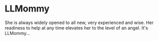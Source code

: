 # LLMommy
She is always widely opened to all new, very experienced and wise. Her readiness to help at any time elevates her to the level of an angel. It's LLMommy...

